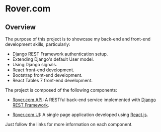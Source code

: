 # Rover.com 

## Overview

The purpose of this project is to showcase my back-end and front-end development skills, particularly:

- Django REST Framework authentication setup.
- Extending Django's default User model.
- Using Django signals.
- React front-end development.
- Bootstrap front-end development.
- React Tables 7 front-end development.

The project is composed of the following components:

* [Rover.com API](rover-backend/): A RESTful back-end service implemented with [Django REST Framework](http://www.django-rest-framework.org/).

* [Rover.com UI](rover-frontend/): A single page application developed using [React.js](https://reactjs.org).

Just follow the links for more information on each component.


